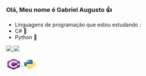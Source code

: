 ### Olá, Meu nome é Gabriel Augusto 👍

- Linguagens de programação que estou estudando :
- C# 📕
- Python 📘

 <div>
  <a href="https://github.com/GabrielSebeProgramador">
  <img height="180em" src="https://github-readme-stats.vercel.app/api?username=GabrielSebeProgramador&show_icons=true&theme=dark&include_all_commits=true&count_private=true"/>
  <img height="180em" src="https://github-readme-stats.vercel.app/api/top-langs/?username=GabrielSebeProgramador&layout=compact&langs_count=7&theme=dark"/>
</div>
<div style="display: inline_block"><br>
  <img align="center" alt="Gabriel-Csharp" height="30" width="40" src="https://raw.githubusercontent.com/devicons/devicon/master/icons/csharp/csharp-original.svg">
  <img align="center" alt="Gabriel-Python" height="30" width="40" src="https://raw.githubusercontent.com/devicons/devicon/master/icons/python/python-original.svg">
</div>
  
  ##
